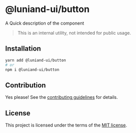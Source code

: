 # @luniand-ui/button

A Quick description of the component

> This is an internal utility, not intended for public usage.

## Installation

```sh
yarn add @luniand-ui/button
# or
npm i @luniand-ui/button
```

## Contribution

Yes please! See the
[contributing guidelines](https://github.com/luniand/luniand-ui/blob/master/CONTRIBUTING.md)
for details.

## License

This project is licensed under the terms of the
[MIT license](https://github.com/luniand/luniand-ui/blob/master/LICENSE).
